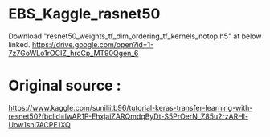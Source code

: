 # EBS_Kaggle_rasnet50
Download "resnet50_weights_tf_dim_ordering_tf_kernels_notop.h5" at below linked.
https://drive.google.com/open?id=1-7z7GoWLo1rOCIZ_hrcCp_MT90Qgen_6

# Original source : 
https://www.kaggle.com/suniliitb96/tutorial-keras-transfer-learning-with-resnet50?fbclid=IwAR1P-EhxjaiZARQmdqByDt-S5PrOerN_Z85u2rzARHl-Uow1sni7ACPE1XQ
